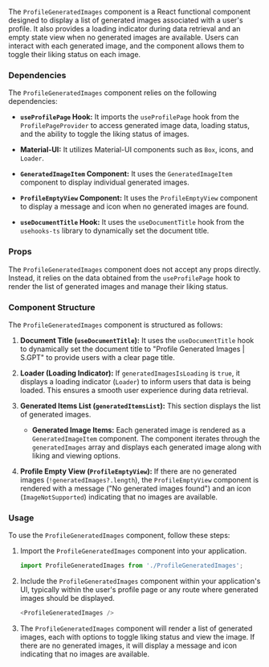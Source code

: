 The `ProfileGeneratedImages` component is a React functional component designed to display a list of generated images
associated with a user's profile. It also provides a loading indicator during data retrieval and an empty state view
when no generated images are available. Users can interact with each generated image, and the component allows them to
toggle their liking status on each image.

### Dependencies

The `ProfileGeneratedImages` component relies on the following dependencies:

- **`useProfilePage` Hook:** It imports the `useProfilePage` hook from the `ProfilePageProvider` to access generated
  image data, loading status, and the ability to toggle the liking status of images.

- **Material-UI:** It utilizes Material-UI components such as `Box`, icons, and `Loader`.

- **`GeneratedImageItem` Component:** It uses the `GeneratedImageItem` component to display individual generated images.

- **`ProfileEmptyView` Component:** It uses the `ProfileEmptyView` component to display a message and icon when no
  generated images are found.

- **`useDocumentTitle` Hook:** It uses the `useDocumentTitle` hook from the `usehooks-ts` library to dynamically set the
  document title.

### Props

The `ProfileGeneratedImages` component does not accept any props directly. Instead, it relies on the data obtained from
the `useProfilePage` hook to render the list of generated images and manage their liking status.

### Component Structure

The `ProfileGeneratedImages` component is structured as follows:

1. **Document Title (`useDocumentTitle`):** It uses the `useDocumentTitle` hook to dynamically set the document title
   to "Profile Generated Images | S.GPT" to provide users with a clear page title.

2. **Loader (Loading Indicator):** If `generatedImagesIsLoading` is `true`, it displays a loading indicator (`Loader`)
   to inform users that data is being loaded. This ensures a smooth user experience during data retrieval.

3. **Generated Items List (`generatedItemsList`):** This section displays the list of generated images.

    - **Generated Image Items:** Each generated image is rendered as a `GeneratedImageItem` component. The component
      iterates through the `generatedImages` array and displays each generated image along with liking and viewing
      options.

4. **Profile Empty View (`ProfileEmptyView`):** If there are no generated images (`!generatedImages?.length`),
   the `ProfileEmptyView` component is rendered with a message ("No generated images found") and an
   icon (`ImageNotSupported`) indicating that no images are available.

### Usage

To use the `ProfileGeneratedImages` component, follow these steps:

1. Import the `ProfileGeneratedImages` component into your application.

   ```javascript static
   import ProfileGeneratedImages from './ProfileGeneratedImages';
   ```

2. Include the `ProfileGeneratedImages` component within your application's UI, typically within the user's profile page
   or any route where generated images should be displayed.

   ```javascript static
   <ProfileGeneratedImages />
   ```

3. The `ProfileGeneratedImages` component will render a list of generated images, each with options to toggle liking
   status and view the image. If there are no generated images, it will display a message and icon indicating that no
   images are available.